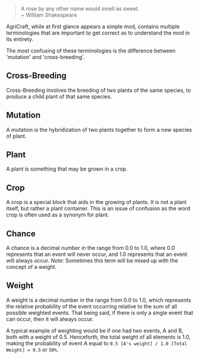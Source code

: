 > A rose by any other name would smell as sweet.  
> ~ William Shakespeare

AgriCraft, while at first glance appears a simple mod, contains multiple terminologies that are important to get correct as to understand the mod in its entirety.

The most confusing of these terminologies is the difference between 'mutation' and 'cross-breeding'.

## Cross-Breeding
Cross-Breeding involves the breeding of two plants of the same species, to produce a child plant of that same species.

## Mutation
A mutation is the hybridization of two plants together to form a new species of plant.

## Plant
A plant is something that may be grown in a crop.

## Crop
A crop is a special block that aids in the growing of plants. It is not a plant itself, but rather a plant container.
This is an issue of confusion as the word crop is often used as a synonym for plant.

## Chance
A chance is a decimal number in the range from 0.0 to 1.0, where 0.0 represents that an event will never occur, and 1.0 represents that an event will always occur. *Note:* Sometimes this term will be mixed up with the concept of a weight.

## Weight
A weight is a decimal number in the range from 0.0 to 1.0, which represents the relative probability of the event occurring relative to the sum of all possible weighted events. That being said, if there is only a single event that can occur, then it will always occur.

A typical example of weighting would be if one had two events, A and B, both with a weight of 0.5. Henceforth, the total weight of all elements is 1.0, making the probability of event A equal to `0.5 [A's weight] / 1.0 [Total Weight] = 0.5` or `50%`.